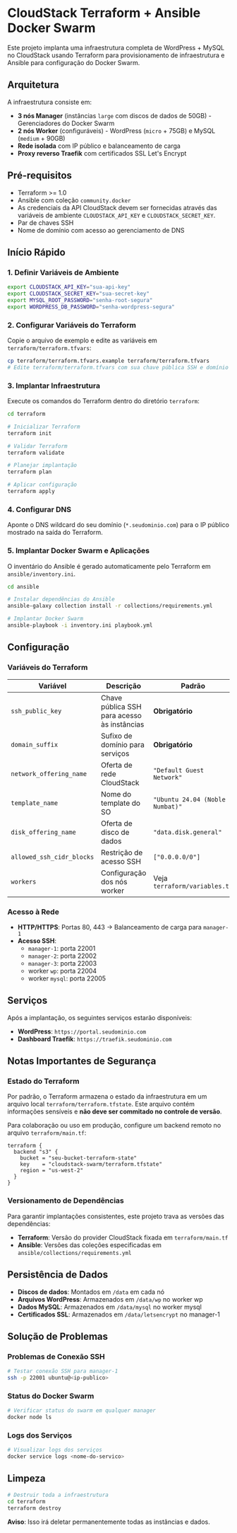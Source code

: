 # CloudStack Terraform + Ansible Docker Swarm

Este projeto implanta uma infraestrutura completa de WordPress + MySQL no CloudStack usando Terraform para provisionamento de infraestrutura e Ansible para configuração do Docker Swarm.

## Arquitetura

A infraestrutura consiste em:

- **3 nós Manager** (instâncias `large` com discos de dados de 50GB) - Gerenciadores do Docker Swarm
- **2 nós Worker** (configuráveis) - WordPress (`micro` + 75GB) e MySQL (`medium` + 90GB)
- **Rede isolada** com IP público e balanceamento de carga
- **Proxy reverso Traefik** com certificados SSL Let's Encrypt

## Pré-requisitos

- Terraform >= 1.0
- Ansible com coleção `community.docker`
- As credenciais da API CloudStack devem ser fornecidas através das variáveis de ambiente `CLOUDSTACK_API_KEY` e `CLOUDSTACK_SECRET_KEY`.
- Par de chaves SSH
- Nome de domínio com acesso ao gerenciamento de DNS

## Início Rápido

### 1. Definir Variáveis de Ambiente

```bash
export CLOUDSTACK_API_KEY="sua-api-key"
export CLOUDSTACK_SECRET_KEY="sua-secret-key"
export MYSQL_ROOT_PASSWORD="senha-root-segura"
export WORDPRESS_DB_PASSWORD="senha-wordpress-segura"
```

### 2. Configurar Variáveis do Terraform

Copie o arquivo de exemplo e edite as variáveis em `terraform/terraform.tfvars`:

```bash
cp terraform/terraform.tfvars.example terraform/terraform.tfvars
# Edite terraform/terraform.tfvars com sua chave pública SSH e domínio
```

### 3. Implantar Infraestrutura

Execute os comandos do Terraform dentro do diretório `terraform`:

```bash
cd terraform

# Inicializar Terraform
terraform init

# Validar Terraform
terraform validate

# Planejar implantação
terraform plan

# Aplicar configuração
terraform apply
```

### 4. Configurar DNS

Aponte o DNS wildcard do seu domínio (`*.seudominio.com`) para o IP público mostrado na saída do Terraform.

### 5. Implantar Docker Swarm e Aplicações

O inventário do Ansible é gerado automaticamente pelo Terraform em `ansible/inventory.ini`.

```bash
cd ansible

# Instalar dependências do Ansible
ansible-galaxy collection install -r collections/requirements.yml

# Implantar Docker Swarm
ansible-playbook -i inventory.ini playbook.yml
```

## Configuração

### Variáveis do Terraform

| Variável | Descrição | Padrão |
|----------|-----------|--------|
| `ssh_public_key` | Chave pública SSH para acesso às instâncias | **Obrigatório** |
| `domain_suffix` | Sufixo de domínio para serviços | **Obrigatório** |
| `network_offering_name` | Oferta de rede CloudStack | `"Default Guest Network"` |
| `template_name` | Nome do template do SO | `"Ubuntu 24.04 (Noble Numbat)"` |
| `disk_offering_name` | Oferta de disco de dados | `"data.disk.general"` |
| `allowed_ssh_cidr_blocks` | Restrição de acesso SSH | `["0.0.0.0/0"]` |
| `workers` | Configuração dos nós worker | Veja `terraform/variables.tf` |

### Acesso à Rede

- **HTTP/HTTPS**: Portas 80, 443 → Balanceamento de carga para `manager-1`
- **Acesso SSH**:
  - `manager-1`: porta 22001
  - `manager-2`: porta 22002  
  - `manager-3`: porta 22003
  - worker `wp`: porta 22004
  - worker `mysql`: porta 22005

## Serviços

Após a implantação, os seguintes serviços estarão disponíveis:

- **WordPress**: `https://portal.seudominio.com`
- **Dashboard Traefik**: `https://traefik.seudominio.com`

## Notas Importantes de Segurança

### Estado do Terraform

Por padrão, o Terraform armazena o estado da infraestrutura em um arquivo local `terraform/terraform.tfstate`. Este arquivo contém informações sensíveis e **não deve ser commitado no controle de versão**.

Para colaboração ou uso em produção, configure um backend remoto no arquivo `terraform/main.tf`:

```hcl
terraform {
  backend "s3" {
    bucket = "seu-bucket-terraform-state"
    key    = "cloudstack-swarm/terraform.tfstate"
    region = "us-west-2"
  }
}
```

### Versionamento de Dependências

Para garantir implantações consistentes, este projeto trava as versões das dependências:

- **Terraform**: Versão do provider CloudStack fixada em `terraform/main.tf`
- **Ansible**: Versões das coleções especificadas em `ansible/collections/requirements.yml`

## Persistência de Dados

- **Discos de dados**: Montados em `/data` em cada nó
- **Arquivos WordPress**: Armazenados em `/data/wp` no worker wp
- **Dados MySQL**: Armazenados em `/data/mysql` no worker mysql
- **Certificados SSL**: Armazenados em `/data/letsencrypt` no manager-1

## Solução de Problemas

### Problemas de Conexão SSH

```bash
# Testar conexão SSH para manager-1
ssh -p 22001 ubuntu@<ip-publico>
```

### Status do Docker Swarm

```bash
# Verificar status do swarm em qualquer manager
docker node ls
```

### Logs dos Serviços

```bash
# Visualizar logs dos serviços
docker service logs <nome-do-servico>
```

## Limpeza

```bash
# Destruir toda a infraestrutura
cd terraform
terraform destroy
```

**Aviso**: Isso irá deletar permanentemente todas as instâncias e dados.
